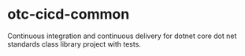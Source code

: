 # otc-cicd-common
Continuous integration and continuous delivery for dotnet core dot net standards class library project with tests.
